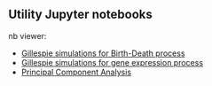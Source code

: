 

## Utility Jupyter notebooks

nb viewer:

* <a href="https://nbviewer.jupyter.org/github/andreariba/teaching-notebook/blob/main/nb/Gillespie_simulations-Birth-Death.ipynb"> Gillespie simulations for Birth-Death process </a>
* <a href="https://nbviewer.jupyter.org/github/andreariba/teaching-notebook/blob/main/nb/Gillespie_simulations-mRNA_protein.ipynb"> Gillespie simulations for gene expression process </a>
* <a href="https://nbviewer.jupyter.org/github/andreariba/teaching-notebook/blob/main/nb/Principal_Component_Analysis.ipynb"> Principal Component Analysis </a>

